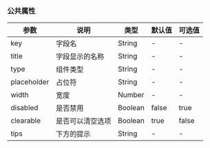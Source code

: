 ### 公共属性
| 参数           | 说明             | 类型   | 默认值 | 可选值 |
|---------------|------------------|--------|-------|-------|
| key           | 字段名            | String | -    | -      |
| title         | 字段显示的名称     | String | -    | -      |
| type          | 组件类型          | String | -    | -      |
| placeholder   | 占位符            | String | -    | -      |
| width         | 宽度              | Number | -    | -      |
| disabled      | 是否禁用          | Boolean | false | true  |
| clearable     | 是否可以清空选项   | Boolean | true | false  |
| tips          | 下方的提示         | String | - | -  |


